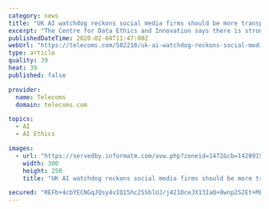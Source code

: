 ```yaml
---
category: news
title: "UK AI watchdog reckons social media firms should be more transparent"
excerpt: "The Centre for Data Ethics and Innovation says there is strong public support ... The CDEI was created last year to keep an eye on AI and technology in general, with a stated aim of investigating potential bias in algorithmic decision making."
publishedDateTime: 2020-02-04T11:47:00Z
webUrl: "https://telecoms.com/502218/uk-ai-watchdog-reckons-social-media-firms-should-be-more-transparent/"
type: article
quality: 39
heat: 39
published: false

provider:
  name: Telecoms
  domain: telecoms.com

topics:
  - AI
  - AI Ethics

images:
  - url: "https://servedby.informatm.com/avw.php?zoneid=1472&cb=1420915497594&n=a5477f91"
    width: 300
    height: 250
    title: "UK AI watchdog reckons social media firms should be more transparent"

secured: "REFb+4cbYECNGqJQsy4vIQ15hc2SSblUJ/j421DceJX13IaQ+8wnp2S2Et+MLhH8QCDTqxUuyytqWGUt8dSX03uHzLLpxXbYKmNDaveUUP+ZlkZVarKF+hyyFM8Mfv0Z5y/ymzccpBfl+zyg2DkwJ5VeaLEnZjQVf0ghNyAp/qrkejHkwfmG73mv9Lvc/D9vxE+s0ywVF/nF60vQ069+T7VDUR1HSA6tzLbU3aWqC5UdCNp05X7WvTyKBJL1gFCbtPim94iADLEDPsDywKoaDZqSfB5sA5YtS1g30ZG1R3418h1INlA200b5HAZvXU5LwNNwSoLr6CI+Br6JG/pLGNuaf1g+VU8ZRZtglhzh/yGRCp6PAZczI3/BgYyZcf/uNrMfY6YF8hlfGVnLC3GXsJ07X+XRcDY+P0Qtjs01gFuVnJbQA8LYMtPGosnh8EYVYDbQz8beopNeULBheXX71P3Gu3Uk7mZyx/pTIn0i4jU=;KHCft9Ia3KpGSrsxJKP6tQ=="
---
```


